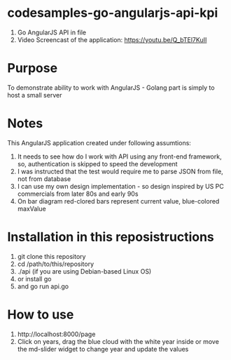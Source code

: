 # codesamples-go-angularjs-api-kpi
1. Go AngularJS API in file
2. Video Screencast of the application: https://youtu.be/Q_bTEl7KuII
# Purpose
To demonstrate ability to work with AngularJS - Golang part is simply to host a small server
# Notes
This AngularJS application created under following assumtions:
1) It needs to see how do I work with API using any front-end framework, so, authentication is skipped to speed the development
2) I was instructed that the test would require me to parse JSON from file, not from database
3) I can use my own design implementation - so design inspired by US PC commercials from later 80s and early 90s
4) On bar diagram red-clored bars represent current value, blue-colored maxValue
# Installation in this reposistructions
1. git clone this repository
2. cd /path/to/this/repository
3. ./api (if you are using Debian-based Linux OS)
4. or install go
5. and go run api.go
# How to use
1. http://localhost:8000/page
2. Click on years, drag the blue cloud with the white year inside or move the md-slider widget to change year and update the values

